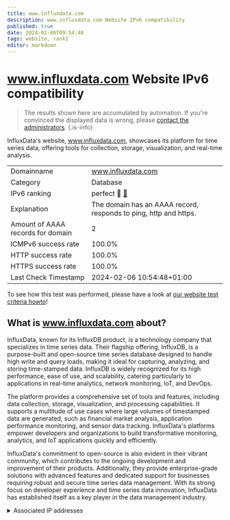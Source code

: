 ```yaml
---
title: www.influxdata.com
description: www.influxdata.com Website IPv6 compatibility
published: true
date: 2024-02-06T09:54:48
tags: website, rank1
editor: markdown
---
```


# www.influxdata.com Website IPv6 compatibility

> The results shown here are accumulated by automation. If you're convinced the displayed data is wrong, please [contact the administrators](/howto/chat). 
{.is-info}

InfluxData's website, www.influxdata.com, showcases its platform for time series data, offering tools for collection, storage, visualization, and real-time analysis.


|   |   |
| - | - |
| Domainname | www.influxdata.com
| Category | Database |
| IPv6 ranking | perfect :1st_place_medal: [🔗](/howto/ranking) |
| Explanation | The domain has an AAAA record, responds to ping, http and https. |
| Amount of AAAA records for domain | 2 |
| ICMPv6 success rate | 100.0%|
| HTTP success rate | 100.0% |
| HTTPS success rate | 100.0% |
| Last Check Timestamp | 2024-02-06 10:54:48+01:00 |

To see how this test was performed, please have a look at [our website test criteria howto](/howto/testcriteria/website)!


## What is www.influxdata.com about?
InfluxData, known for its InfluxDB product, is a technology company that specializes in time series data. Their flagship offering, InfluxDB, is a purpose-built and open-source time series database designed to handle high write and query loads, making it ideal for capturing, analyzing, and storing time-stamped data. InfluxDB is widely recognized for its high performance, ease of use, and scalability, catering particularly to applications in real-time analytics, network monitoring, IoT, and DevOps.

The platform provides a comprehensive set of tools and features, including data collection, storage, visualization, and processing capabilities. It supports a multitude of use cases where large volumes of timestamped data are generated, such as financial market analysis, application performance monitoring, and sensor data tracking. InfluxData's platforms empower developers and organizations to build transformative monitoring, analytics, and IoT applications quickly and efficiently.

InfluxData's commitment to open-source is also evident in their vibrant community, which contributes to the ongoing development and improvement of their products. Additionally, they provide enterprise-grade solutions with advanced features and dedicated support for businesses requiring robust and secure time series data management. With its strong focus on developer experience and time series data innovation, InfluxData has established itself as a key player in the data management industry.



<details>
<summary>Associated IP addresses</summary>

2606:4700:3035::ac43:d5ec

2606:4700:3032::6815:25e0

</details>
